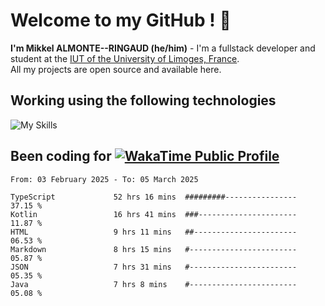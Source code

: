 # Welcome to my GitHub ! 🌃

**I'm Mikkel ALMONTE--RINGAUD (he/him)** - I'm a fullstack developer and student at the [IUT of the University of Limoges, France](https://iut.unilim.fr). \
All my projects are open source and available here.

## Working using the following technologies

![My Skills](https://skillicons.dev/icons?i=solidjs,pnpm,nodejs,ts,js,vercel,netlify,html,css,rust,astro,git,vue,md,electron,figma,github,bash,bun,cloudflare,py,tailwind,nginx,npm,tauri,vite,zig,yarn,windicss,dart,flutter,kotlin&theme=dark)

## Been coding for [![WakaTime Public Profile](https://wakatime.com/badge/user/0839e595-e07a-435c-8d59-ed95f2a3d6dd.svg?style=flat-square)](https://wakatime.com/@0839e595-e07a-435c-8d59-ed95f2a3d6dd)

<!--START_SECTION:waka-->

```plain
From: 03 February 2025 - To: 05 March 2025

TypeScript             52 hrs 16 mins  #########----------------   37.15 %
Kotlin                 16 hrs 41 mins  ###----------------------   11.87 %
HTML                   9 hrs 11 mins   ##-----------------------   06.53 %
Markdown               8 hrs 15 mins   #------------------------   05.87 %
JSON                   7 hrs 31 mins   #------------------------   05.35 %
Java                   7 hrs 8 mins    #------------------------   05.08 %
```

<!--END_SECTION:waka-->
